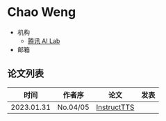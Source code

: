 # Chao Weng

- 机构
  - [腾讯 AI Lab](../Institutions/CHN-TecentAI.md)
- 邮箱

## 论文列表

| 时间 | 作者序 | 论文 | 发表 |
|:-:|:-:|---|---|
| 2023.01.31 | No.04/05 | [InstructTTS](../Models/Prompt/2023.01.31_InstructTTS.md) |